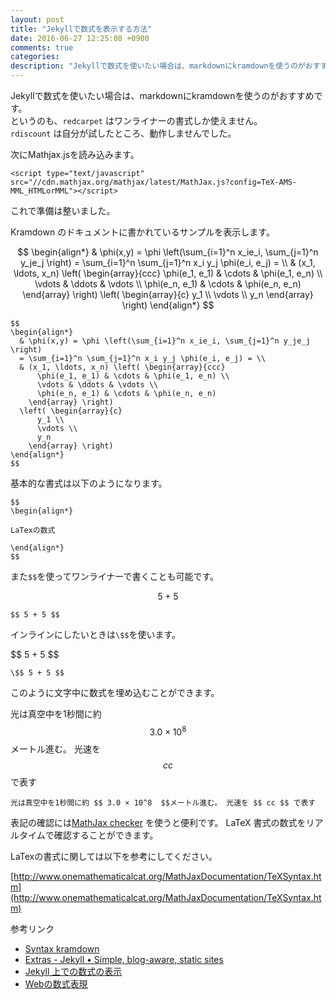```yaml
---
layout: post
title: "Jekyllで数式を表示する方法"
date: 2016-06-27 12:25:08 +0900
comments: true
categories: 
description: "Jekyllで数式を使いたい場合は、markdownにkramdownを使うのがおすすめです。次にMathjax.jsを読み込みます。以上で準備が整ったので、LaTexの書式で数式を表現できます。"
---
```


Jekyllで数式を使いたい場合は、markdownにkramdownを使うのがおすすめです。  
というのも、`redcarpet` はワンライナーの書式しか使えません。  
`rdiscount` は自分が試したところ、動作しませんでした。

次にMathjax.jsを読み込みます。

```
<script type="text/javascript" src="//cdn.mathjax.org/mathjax/latest/MathJax.js?config=TeX-AMS-MML_HTMLorMML"></script>
```

これで準備は整いました。

Kramdown のドキュメントに書かれているサンプルを表示します。

$$
\begin{align*}
  & \phi(x,y) = \phi \left(\sum_{i=1}^n x_ie_i, \sum_{j=1}^n y_je_j \right)
  = \sum_{i=1}^n \sum_{j=1}^n x_i y_j \phi(e_i, e_j) = \\
  & (x_1, \ldots, x_n) \left( \begin{array}{ccc}
      \phi(e_1, e_1) & \cdots & \phi(e_1, e_n) \\
      \vdots & \ddots & \vdots \\
      \phi(e_n, e_1) & \cdots & \phi(e_n, e_n)
    \end{array} \right)
  \left( \begin{array}{c}
      y_1 \\
      \vdots \\
      y_n
    \end{array} \right)
\end{align*}
$$

```
$$
\begin{align*}
  & \phi(x,y) = \phi \left(\sum_{i=1}^n x_ie_i, \sum_{j=1}^n y_je_j \right)
  = \sum_{i=1}^n \sum_{j=1}^n x_i y_j \phi(e_i, e_j) = \\
  & (x_1, \ldots, x_n) \left( \begin{array}{ccc}
      \phi(e_1, e_1) & \cdots & \phi(e_1, e_n) \\
      \vdots & \ddots & \vdots \\
      \phi(e_n, e_1) & \cdots & \phi(e_n, e_n)
    \end{array} \right)
  \left( \begin{array}{c}
      y_1 \\
      \vdots \\
      y_n
    \end{array} \right)
\end{align*}
$$
```

基本的な書式は以下のようになります。

```
$$
\begin{align*}

LaTexの数式

\end{align*}
$$
```

また`$$`を使ってワンライナーで書くことも可能です。

$$ 5 + 5 $$

```
$$ 5 + 5 $$
```

インラインにしたいときは`\$$`を使います。

\$$ 5 + 5 $$

```
\$$ 5 + 5 $$
```

このように文字中に数式を埋め込むことができます。

光は真空中を1秒間に約 $$ 3.0 × 10^8  $$メートル進む。 光速を $$ cc $$ で表す

```
光は真空中を1秒間に約 $$ 3.0 × 10^8  $$メートル進む。 光速を $$ cc $$ で表す
```

表記の確認には[MathJax checker](http://gyafun.jp/ln/MathJax.html) を使うと便利です。
LaTeX 書式の数式をリアルタイムで確認することができます。

LaTexの書式に関しては以下を参考にしてください。

[http://www.onemathematicalcat.org/MathJaxDocumentation/TeXSyntax.htm](http://www.onemathematicalcat.org/MathJaxDocumentation/TeXSyntax.htm)

参考リンク

- [Syntax kramdown](http://kramdown.gettalong.org/syntax.html#math-blocks)
- [Extras - Jekyll • Simple, blog-aware, static sites](http://jekyllrb.com/docs/extras/)
- [Jekyll 上での数式の表示](http://sekika.github.io/2015/10/10/equation-on-jekyll/)
- [Webの数式表現](http://www.ic.daito.ac.jp/~mizutani/html/mathexpress.html)
